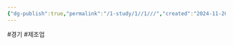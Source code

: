```yaml
---
{"dg-publish":true,"permalink":"/1-study/1//1///","created":"2024-11-20T21:02:26.967+09:00","updated":"2025-06-03T20:07:19.628+09:00"}
---
```


#경기 #제조업 